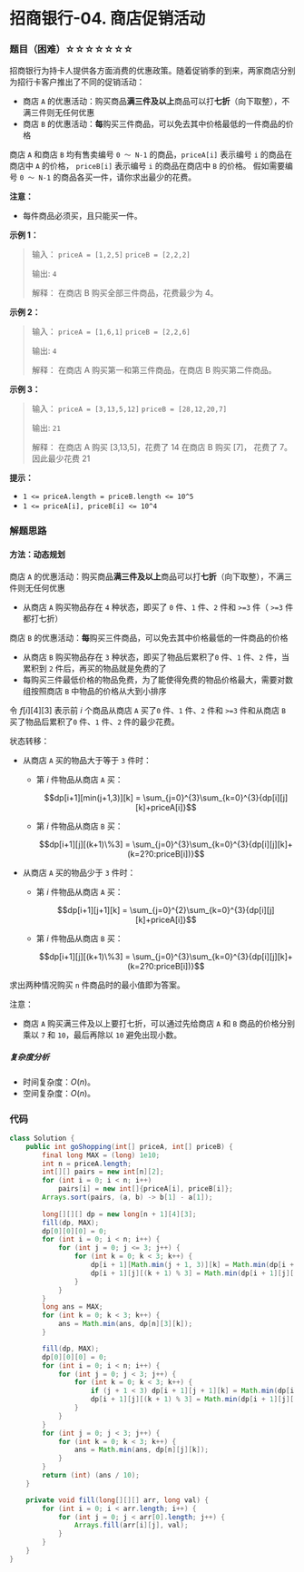 # 招商银行-04. 商店促销活动

### 题目（困难）☆☆☆☆☆☆☆

招商银行为持卡人提供各方面消费的优惠政策。随着促销季的到来，两家商店分别为招行卡客户推出了不同的促销活动：

- 商店 `A` 的优惠活动：购买商品**满三件及以上**商品可以打**七折**（向下取整），不满三件则无任何优惠
- 商店 `B` 的优惠活动：**每**购买三件商品，可以免去其中价格最低的一件商品的价格

商店 `A` 和商店 `B` 均有售卖编号 `0 ～ N-1` 的商品，`priceA[i]` 表示编号 `i` 的商品在商店中 `A` 的价格， `priceB[i]` 表示编号 `i` 的商品在商店中 `B` 的价格。
假如需要编号 `0 ～ N-1` 的商品各买一件，请你求出最少的花费。

**注意：**

- 每件商品必须买，且只能买一件。

**示例 1：**

> 输入：
> `priceA = [1,2,5]`
> `priceB = [2,2,2]`
>
> 输出: `4`
>
> 解释：
> 在商店 B 购买全部三件商品，花费最少为 4。

**示例 2：**

> 输入：
> `priceA = [1,6,1]`
> `priceB = [2,2,6]`
>
> 输出: `4`
>
> 解释：
> 在商店 A 购买第一和第三件商品，在商店 B 购买第二件商品。

**示例 3：**

> 输入：
> `priceA = [3,13,5,12]`
> `priceB = [28,12,20,7]`
>
> 输出: `21`
>
> 解释：
> 在商店 A 购买 [3,13,5]，花费了 14
> 在商店 B 购买 [7]， 花费了 7。
> 因此最少花费 21

**提示：**

- `1 <= priceA.length = priceB.length <= 10^5`
- `1 <= priceA[i], priceB[i] <= 10^4`

### 解题思路

#### 方法：动态规划

商店 `A` 的优惠活动：购买商品**满三件及以上**商品可以打**七折**（向下取整），不满三件则无任何优惠

- 从商店 `A` 购买物品存在 `4` 种状态，即买了 `0` 件、`1` 件、`2` 件和 `>=3` 件（ `>=3` 件都打七折）

商店 `B` 的优惠活动：**每**购买三件商品，可以免去其中价格最低的一件商品的价格

- 从商店 `B` 购买物品存在 `3` 种状态，即买了物品后累积了`0` 件、`1` 件、`2` 件，当累积到 `2` 件后，再买的物品就是免费的了
- 每购买三件最低价格的物品免费，为了能使得免费的物品价格最大，需要对数组按照商店 `B` 中物品的价格从大到小排序

令 $f[i][4][3]$ 表示前 $i$ 个商品从商店 `A` 买了`0` 件、`1` 件、`2` 件和 `>=3` 件和从商店 `B` 买了物品后累积了`0` 件、`1` 件、`2` 件的最少花费。

状态转移：

- 从商店 `A` 买的物品大于等于 `3` 件时：

    - 第 $i$ 件物品从商店 `A` 买：

        $$dp[i+1][min(j+1,3)][k] = \sum_{j=0}^{3}\sum_{k=0}^{3}{dp[i][j][k]+priceA[i]}$$

    - 第 $i$ 件物品从商店 `B` 买：

        $$dp[i+1][j][(k+1)\%3] = \sum_{j=0}^{3}\sum_{k=0}^{3}{dp[i][j][k]+(k=2?0:priceB[i])}$$

- 从商店 `A` 买的物品少于 `3` 件时：

    - 第 $i$ 件物品从商店 `A` 买：

        $$dp[i+1][j+1][k] = \sum_{j=0}^{2}\sum_{k=0}^{3}{dp[i][j][k]+priceA[i]}$$

    - 第 $i$ 件物品从商店 `B` 买：

        $$dp[i+1][j][(k+1)\%3] = \sum_{j=0}^{3}\sum_{k=0}^{3}{dp[i][j][k]+(k=2?0:priceB[i])}$$

求出两种情况购买 `n` 件商品时的最小值即为答案。

注意：

- 商店 `A` 购买满三件及以上要打七折，可以通过先给商店 `A` 和 `B` 商品的价格分别乘以 `7` 和 `10`，最后再除以 `10` 避免出现小数。

##### 复杂度分析

- 时间复杂度：$O(n)$。
- 空间复杂度：$O(n)$。

### 代码

```java
class Solution {
    public int goShopping(int[] priceA, int[] priceB) {
        final long MAX = (long) 1e10;
        int n = priceA.length;
        int[][] pairs = new int[n][2];
        for (int i = 0; i < n; i++)
            pairs[i] = new int[]{priceA[i], priceB[i]};
        Arrays.sort(pairs, (a, b) -> b[1] - a[1]);
        
        long[][][] dp = new long[n + 1][4][3];
        fill(dp, MAX);
        dp[0][0][0] = 0;
        for (int i = 0; i < n; i++) {
            for (int j = 0; j <= 3; j++) {
                for (int k = 0; k < 3; k++) {
                    dp[i + 1][Math.min(j + 1, 3)][k] = Math.min(dp[i + 1][Math.min(j + 1, 3)][k], dp[i][j][k] + pairs[i][0] * 7);
                    dp[i + 1][j][(k + 1) % 3] = Math.min(dp[i + 1][j][(k + 1) % 3], dp[i][j][k] + (k == 2 ? 0 : pairs[i][1] * 10));
                }
            }
        }
        long ans = MAX;
        for (int k = 0; k < 3; k++) {
            ans = Math.min(ans, dp[n][3][k]);
        }

        fill(dp, MAX);
        dp[0][0][0] = 0;
        for (int i = 0; i < n; i++) {
            for (int j = 0; j < 3; j++) {
                for (int k = 0; k < 3; k++) {
                    if (j + 1 < 3) dp[i + 1][j + 1][k] = Math.min(dp[i + 1][j + 1][k], dp[i][j][k] + pairs[i][0] * 10);
                    dp[i + 1][j][(k + 1) % 3] = Math.min(dp[i + 1][j][(k + 1) % 3], dp[i][j][k] + (k == 2 ? 0 : pairs[i][1] * 10));
                }
            }
        }
        for (int j = 0; j < 3; j++) {
            for (int k = 0; k < 3; k++) {
                ans = Math.min(ans, dp[n][j][k]);
            }
        }
        return (int) (ans / 10);
    }

    private void fill(long[][][] arr, long val) {
        for (int i = 0; i < arr.length; i++) {
            for (int j = 0; j < arr[0].length; j++) {
                Arrays.fill(arr[i][j], val);
            }
        }
    }
}
```

